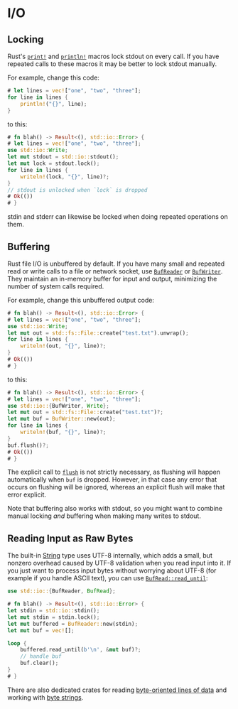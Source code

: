 # I/O

## Locking

Rust's [`print!`] and [`println!`] macros lock stdout on every call. If you
have repeated calls to these macros it may be better to lock stdout manually.

[`print!`]: https://doc.rust-lang.org/std/macro.print.html
[`println!`]: https://doc.rust-lang.org/std/macro.println.html

For example, change this code:
```rust
# let lines = vec!["one", "two", "three"];
for line in lines {
    println!("{}", line);
}
```
to this:
```rust
# fn blah() -> Result<(), std::io::Error> {
# let lines = vec!["one", "two", "three"];
use std::io::Write;
let mut stdout = std::io::stdout();
let mut lock = stdout.lock();
for line in lines {
    writeln!(lock, "{}", line)?;
}
// stdout is unlocked when `lock` is dropped
# Ok(())
# }
```
stdin and stderr can likewise be locked when doing repeated operations on them.

## Buffering

Rust file I/O is unbuffered by default. If you have many small and repeated
read or write calls to a file or network socket, use [`BufReader`] or
[`BufWriter`]. They maintain an in-memory buffer for input and output,
minimizing the number of system calls required.

[`BufReader`]: https://doc.rust-lang.org/std/io/struct.BufReader.html
[`BufWriter`]: https://doc.rust-lang.org/std/io/struct.BufWriter.html

For example, change this unbuffered output code:
```rust
# fn blah() -> Result<(), std::io::Error> {
# let lines = vec!["one", "two", "three"];
use std::io::Write;
let mut out = std::fs::File::create("test.txt").unwrap();
for line in lines {
    writeln!(out, "{}", line)?;
}
# Ok(())
# }
```
to this:
```rust
# fn blah() -> Result<(), std::io::Error> {
# let lines = vec!["one", "two", "three"];
use std::io::{BufWriter, Write};
let mut out = std::fs::File::create("test.txt")?;
let mut buf = BufWriter::new(out);
for line in lines {
    writeln!(buf, "{}", line)?;
}
buf.flush()?;
# Ok(())
# }
```
The explicit call to [`flush`] is not strictly necessary, as flushing will
happen automatically when `buf` is dropped. However, in that case any error
that occurs on flushing will be ignored, whereas an explicit flush will make
that error explicit.

[`flush`]: https://doc.rust-lang.org/std/io/trait.Write.html#tymethod.flush

Note that buffering also works with stdout, so you might want to combine manual
locking *and* buffering when making many writes to stdout.

## Reading Input as Raw Bytes

The built-in [String] type uses UTF-8 internally, which adds a small, but
nonzero overhead caused by UTF-8 validation when you read input into it. If you
just want to process input bytes without worrying about UTF-8 (for example if
you handle ASCII text), you can use [`BufRead::read_until`]:
```rust
use std::io::{BufReader, BufRead};

# fn blah() -> Result<(), std::io::Error> {
let stdin = std::io::stdin();
let mut stdin = stdin.lock();
let mut buffered = BufReader::new(stdin);
let mut buf = vec![];

loop {
    buffered.read_until(b'\n', &mut buf)?;
    // handle buf
    buf.clear();
}
# }
```

[String]: https://doc.rust-lang.org/std/string/struct.String.html
[`BufRead::read_until`]: https://doc.rust-lang.org/std/io/trait.BufRead.html#method.read_until

There are also dedicated crates for reading [byte-oriented lines of data]
and working with [byte strings].

[byte-oriented lines of data]: https://github.com/Freaky/rust-linereader
[byte strings]: https://github.com/BurntSushi/bstr
